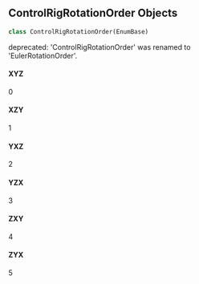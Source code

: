 ## ControlRigRotationOrder Objects

```python
class ControlRigRotationOrder(EnumBase)
```

deprecated: 'ControlRigRotationOrder' was renamed to 'EulerRotationOrder'.

<a id="unreal.ControlRigRotationOrder.XYZ"></a>

#### XYZ

0

<a id="unreal.ControlRigRotationOrder.XZY"></a>

#### XZY

1

<a id="unreal.ControlRigRotationOrder.YXZ"></a>

#### YXZ

2

<a id="unreal.ControlRigRotationOrder.YZX"></a>

#### YZX

3

<a id="unreal.ControlRigRotationOrder.ZXY"></a>

#### ZXY

4

<a id="unreal.ControlRigRotationOrder.ZYX"></a>

#### ZYX

5

<a id="unreal.JsonStringifyFlags"></a>